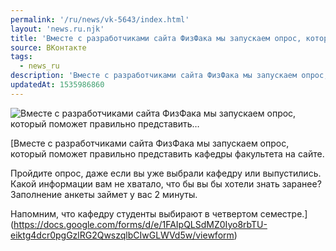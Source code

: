 ```yaml
---
permalink: '/ru/news/vk-5643/index.html'
layout: 'news.ru.njk'
title: 'Вместе с разработчиками сайта ФизФака мы запускаем опрос, который поможет правильно представить…'
source: ВКонтакте
tags:
  - news_ru
description: 'Вместе с разработчиками сайта ФизФака мы запускаем опрос, который поможет правильно представить…'
updatedAt: 1535986860
---
```

![Вместе с разработчиками сайта ФизФака мы запускаем опрос, который поможет правильно представить…](https://sun9-72.userapi.com/c844723/v844723063/db7fb/QFoSZ-CKeyQ.jpg)

[Вместе с разработчиками сайта ФизФака мы запускаем опрос, который поможет правильно представить кафедры факультета на сайте.

Пройдите опрос, даже если вы уже выбрали кафедру или выпустились. Какой информации вам не хватало, что бы вы бы хотели знать заранее? Заполнение анкеты займет у вас 2 минуты.

Напомним, что кафедру студенты выбирают в четвертом семестре.](https://docs.google.com/forms/d/e/1FAIpQLSdMZ0Iyo8rbTU-eiktg4dcr0pgGzlRG2QwszqlbCIwGLWVd5w/viewform)
